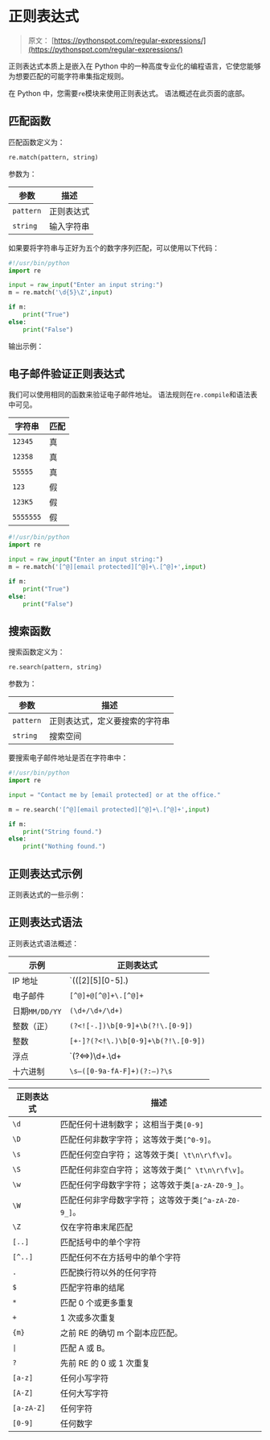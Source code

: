 # 正则表达式

> 原文： [https://pythonspot.com/regular-expressions/](https://pythonspot.com/regular-expressions/)

正则表达式本质上是嵌入在 Python 中的一种高度专业化的编程语言，它使您能够为想要匹配的可能字符串集指定规则。

在 Python 中，您需要`re`模块来使用正则表达式。 语法概述在此页面的底部。

## 匹配函数

匹配函数定义为：

```py
re.match(pattern, string)

```

参数为：

| 参数 | 描述 |
| --- | --- |
| `pattern` | 正则表达式 |
| `string` | 输入字符串 |

如果要将字符串与正好为五个的数字序列匹配，可以使用以下代码：

```py
#!/usr/bin/python
import re

input = raw_input("Enter an input string:")
m = re.match('\d{5}\Z',input)

if m:
    print("True")
else:
    print("False")

```

输出示例：

## 电子邮件验证正则表达式

我们可以使用相同的函数来验证电子邮件地址。 语法规则在`re.compile`和语法表中可见。

| 字符串 | 匹配 |
| --- | --- |
| `12345` | 真 |
| `12358` | 真 |
| `55555` | 真 |
| `123` | 假 |
| `123K5` | 假 |
| `5555555` | 假 |

```py
#!/usr/bin/python
import re

input = raw_input("Enter an input string:")
m = re.match('[^@][email protected][^@]+\.[^@]+',input)

if m:
    print("True")
else:
    print("False")

```

## 搜索函数

搜索函数定义为：

```py
re.search(pattern, string)

```

参数为：

| 参数 | 描述 |
| --- | --- |
| `pattern` | 正则表达式，定义要搜索的字符串 |
| `string` | 搜索空间 |

要搜索电子邮件地址是否在字符串中：

```py
#!/usr/bin/python
import re

input = "Contact me by [email protected] or at the office."

m = re.search('[^@][email protected][^@]+\.[^@]+',input)

if m:
    print("String found.")
else:
    print("Nothing found.")

```

## 正则表达式示例

正则表达式的一些示例：

## 正则表达式语法

正则表达式语法概述：

| 示例 | 正则表达式 |
| --- | --- |
| IP 地址 | `(([2][5][0-5]\.)|([2][0-4][0-9]\.)|([0-1]?[0-9]?[0-9]\.)){3}(([2][5][0-5])|([2][0-4][0-9])|([0-1]?[0-9]?[0-9]))` |
| 电子邮件 | `[^@]+@[^@]+\.[^@]+` |
| 日期`MM/DD/YY` | `(\d+/\d+/\d+)` |
| 整数（正） | `(?<![-.])\b[0-9]+\b(?!\.[0-9])` |
| 整数 | `[+-]?(?<!\.)\b[0-9]+\b(?!\.[0-9])` |
| 浮点 | `(?<=>)\d+.\d+|\d+` |
| 十六进制 | `\s–([0-9a-fA-F]+)(?:–)?\s` |

| 正则表达式 | 描述 |
| --- | --- |
| `\d` | 匹配任何十进制数字； 这相当于类`[0-9]` |
| `\D` | 匹配任何非数字字符； 这等效于类`[^0-9]`。 |
| `\s` | 匹配任何空白字符； 这等效于类`[ \t\n\r\f\v]`。 |
| `\S` | 匹配任何非空白字符； 这等效于类`[^ \t\n\r\f\v]`。 |
| `\w` | 匹配任何字母数字字符； 这等效于类`[a-zA-Z0-9_]`。 |
| `\W` | 匹配任何非字母数字字符； 这等效于类`[^a-zA-Z0-9_]`。 |
| `\Z` | 仅在字符串末尾匹配 |
| `[..]` | 匹配括号中的单个字符 |
| `[^..]` | 匹配任何不在方括号中的单个字符 |
| `.` | 匹配换行符以外的任何字符 |
| `$` | 匹配字符串的结尾 |
| `*` | 匹配 0 个或更多重复 |
| `+` | 1 次或多次重复 |
| `{m}` | 之前 RE 的确切 m 个副本应匹配。 |
| <code>&#124;</code> | 匹配 A 或 B。 |
| `?` | 先前 RE 的 0 或 1 次重​​复 |
| `[a-z]` | 任何小写字符 |
| `[A-Z]` | 任何大写字符 |
| `[a-zA-Z]` | 任何字符 |
| `[0-9]` | 任何数字 |
